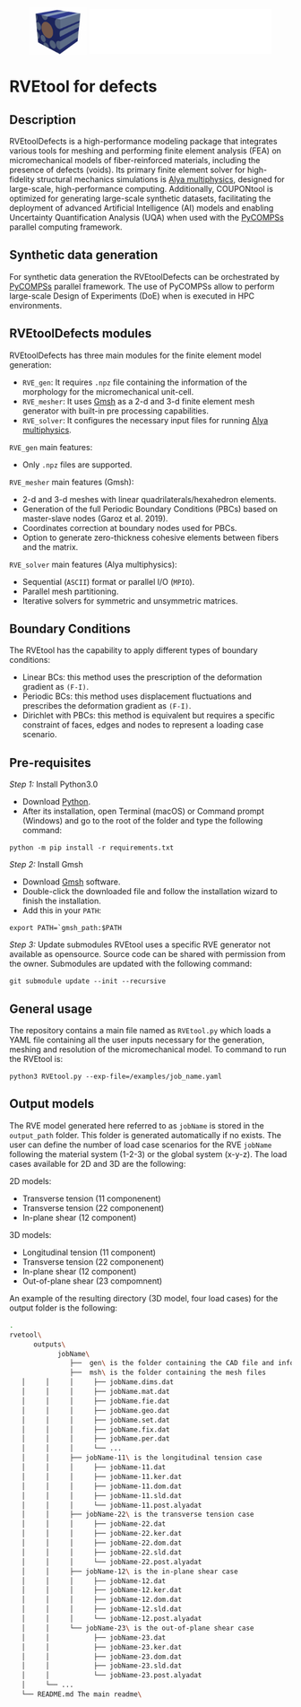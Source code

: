<div align="center">
  <img src="img/RVEtool-Logo.png" align="center" alt="RVEtool" height="85px">
  <img src="img/BSC-white.svg" align="center" alt="RVEtool" height="80px">
</div>

# RVEtool for defects

## Description

RVEtoolDefects is a high-performance modeling package that integrates various tools for meshing and performing finite element analysis (FEA) on micromechanical models of fiber-reinforced materials, including the presence of defects (voids). Its primary finite element solver for high-fidelity structural mechanics simulations is [Alya multiphysics](https://www.bsc.es/research-development/research-areas/engineering-simulations/alya-high-performance-computational), designed for large-scale, high-performance computing. Additionally, COUPONtool is optimized for generating large-scale synthetic datasets, facilitating the deployment of advanced Artificial Intelligence (AI) models and enabling Uncertainty Quantification Analysis (UQA) when used with the [PyCOMPSs](https://pypi.org/project/pycompss/) parallel computing framework.


## Synthetic data generation

For synthetic data generation the RVEtoolDefects can be orchestrated by [PyCOMPSs](https://pypi.org/project/pycompss/) parallel framework. The use of PyCOMPSs allow to perform large-scale Design of Experiments (DoE) when is executed in HPC environments.

## RVEtoolDefects modules

RVEtoolDefects has three main modules for the finite element model generation:

  * `RVE_gen`: It requires `.npz` file containing the information of the morphology for the micromechanical unit-cell.
  * `RVE_mesher`: It uses [Gmsh](https://gmsh.info) as a 2-d and 3-d finite element mesh generator with built-in pre processing capabilities.
  * `RVE_solver`: It configures the necessary input files for running [Alya multiphysics](https://www.bsc.es/research-development/research-areas/engineering-simulations/alya-high-performance-computational).
  
`RVE_gen` main features:
- Only `.npz` files are supported.

`RVE_mesher` main features (Gmsh):
- 2-d and 3-d meshes with linear quadrilaterals/hexahedron elements.
- Generation of the full Periodic Boundary Conditions (PBCs) based on master-slave nodes (Garoz et al. 2019).
- Coordinates correction at boundary nodes used for PBCs.
- Option to generate zero-thickness cohesive elements between fibers and the matrix.

`RVE_solver` main features (Alya multiphysics):
- Sequential (`ASCII`) format or parallel I/O (`MPIO`).
- Parallel mesh partitioning.
- Iterative solvers for symmetric and unsymmetric matrices.

## Boundary Conditions

The RVEtool has the capability to apply different types of boundary conditions:

- Linear BCs: this method uses the prescription of the deformation gradient as `(F-I)`.
- Periodic BCs: this method uses displacement fluctuations and prescribes the deformation gradient as `(F-I)`.  
- Dirichlet with PBCs: this method is equivalent but requires a specific constraint of faces, edges and nodes to represent a loading case scenario.

## Pre-requisites

*Step 1:* Install Python3.0
- Download [Python](https://www.python.org).
- After its installation, open Terminal (macOS) or Command prompt (Windows) and go to the root of the folder and type the following command:

```
python -m pip install -r requirements.txt
```

*Step 2:* Install Gmsh
- Download [Gmsh](https://gmsh.info)  software. 
- Double-click the downloaded file and follow the installation wizard to finish the installation.
- Add this in your `PATH`:
```
export PATH=`gmsh_path:$PATH
```
*Step 3:* Update submodules
RVEtool uses a specific RVE generator not available as opensource. Source code can be shared with permission from the owner. Submodules are updated with the following command:

```
git submodule update --init --recursive
```

## General usage
The repository contains a main file named as `RVEtool.py` which loads a YAML file containing all the user inputs necessary for the generation, meshing and resolution of the micromechanical model. To command to run the RVEtool is:

```
python3 RVEtool.py --exp-file=/examples/job_name.yaml
```

## Output models

The RVE model generated here referred to as `jobName` is stored in the `output_path` folder. This folder is generated automatically if no exists. The user can define the number of load case scenarios for the RVE `jobName` following the material system (1-2-3) or the global system (x-y-z). The load cases available for 2D and 3D are the following:

2D models:
- Transverse tension (11 componenent)
- Transverse tension (22 componenent)
- In-plane shear (12 component)

3D models:
- Longitudinal tension (11 component)
- Transverse tension (22 componenent)
- In-plane shear (12 component)
- Out-of-plane shear (23 compomnent)

An example of the resulting directory (3D model, four load cases) for the output folder is the following:
```bash
.
rvetool\
      outputs\
            jobName\
               ├──  gen\ is the folder containing the CAD file and info of the RVE generated. 
               ├──  msh\ is the folder containing the mesh files
   │     │     │     ├── jobName.dims.dat 
   │     │     │     ├── jobName.mat.dat
   │     │     │     ├── jobName.fie.dat
   │     │     │     ├── jobName.geo.dat
   │     │     │     ├── jobName.set.dat
   │     │     │     ├── jobName.fix.dat
   │     │     │     ├── jobName.per.dat
   │     │     │     └── ...             
   │     │     ├── jobName-11\ is the longitudinal tension case
   │     │     │     ├── jobName-11.dat
   │     │     │     ├── jobName-11.ker.dat
   │     │     │     ├── jobName-11.dom.dat
   │     │     │     ├── jobName-11.sld.dat
   │     │     │     └── jobName-11.post.alyadat 
   │     │     ├── jobName-22\ is the transverse tension case
   │     │     │     ├── jobName-22.dat
   │     │     │     ├── jobName-22.ker.dat
   │     │     │     ├── jobName-22.dom.dat
   │     │     │     ├── jobName-22.sld.dat
   │     │     │     └── jobName-22.post.alyadat 
   │     │     ├── jobName-12\ is the in-plane shear case
   │     │     │     ├── jobName-12.dat
   │     │     │     ├── jobName-12.ker.dat
   │     │     │     ├── jobName-12.dom.dat
   │     │     │     ├── jobName-12.sld.dat
   │     │     │     └── jobName-12.post.alyadat 
   │     │     └── jobName-23\ is the out-of-plane shear case
   │     │           ├── jobName-23.dat
   │     │           ├── jobName-23.ker.dat
   │     │           ├── jobName-23.dom.dat
   │     │           ├── jobName-23.sld.dat
   │     │           └── jobName-23.post.alyadat 
   │     └── ...
   └── README.md The main readme\
```
